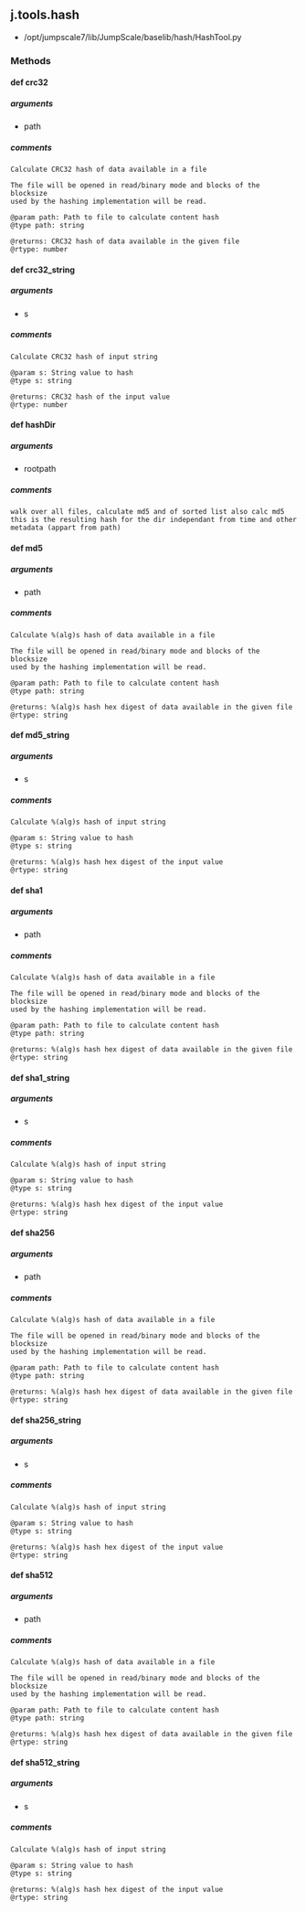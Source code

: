 ## j.tools.hash

- /opt/jumpscale7/lib/JumpScale/baselib/hash/HashTool.py

### Methods

#### def crc32 
##### arguments

- path

##### comments

```
Calculate CRC32 hash of data available in a file

The file will be opened in read/binary mode and blocks of the blocksize
used by the hashing implementation will be read.

@param path: Path to file to calculate content hash
@type path: string

@returns: CRC32 hash of data available in the given file
@rtype: number

```

#### def crc32_string 
##### arguments

- s

##### comments

```
Calculate CRC32 hash of input string

@param s: String value to hash
@type s: string

@returns: CRC32 hash of the input value
@rtype: number

```

#### def hashDir 
##### arguments

- rootpath

##### comments

```
walk over all files, calculate md5 and of sorted list also calc md5 this is the resulting hash for the dir independant from time and other metadata (appart from path)

```

#### def md5 
##### arguments

- path

##### comments

```
Calculate %(alg)s hash of data available in a file

The file will be opened in read/binary mode and blocks of the blocksize
used by the hashing implementation will be read.

@param path: Path to file to calculate content hash
@type path: string

@returns: %(alg)s hash hex digest of data available in the given file
@rtype: string

```

#### def md5_string 
##### arguments

- s

##### comments

```
Calculate %(alg)s hash of input string

@param s: String value to hash
@type s: string

@returns: %(alg)s hash hex digest of the input value
@rtype: string

```

#### def sha1 
##### arguments

- path

##### comments

```
Calculate %(alg)s hash of data available in a file

The file will be opened in read/binary mode and blocks of the blocksize
used by the hashing implementation will be read.

@param path: Path to file to calculate content hash
@type path: string

@returns: %(alg)s hash hex digest of data available in the given file
@rtype: string

```

#### def sha1_string 
##### arguments

- s

##### comments

```
Calculate %(alg)s hash of input string

@param s: String value to hash
@type s: string

@returns: %(alg)s hash hex digest of the input value
@rtype: string

```

#### def sha256 
##### arguments

- path

##### comments

```
Calculate %(alg)s hash of data available in a file

The file will be opened in read/binary mode and blocks of the blocksize
used by the hashing implementation will be read.

@param path: Path to file to calculate content hash
@type path: string

@returns: %(alg)s hash hex digest of data available in the given file
@rtype: string

```

#### def sha256_string 
##### arguments

- s

##### comments

```
Calculate %(alg)s hash of input string

@param s: String value to hash
@type s: string

@returns: %(alg)s hash hex digest of the input value
@rtype: string

```

#### def sha512 
##### arguments

- path

##### comments

```
Calculate %(alg)s hash of data available in a file

The file will be opened in read/binary mode and blocks of the blocksize
used by the hashing implementation will be read.

@param path: Path to file to calculate content hash
@type path: string

@returns: %(alg)s hash hex digest of data available in the given file
@rtype: string

```

#### def sha512_string 
##### arguments

- s

##### comments

```
Calculate %(alg)s hash of input string

@param s: String value to hash
@type s: string

@returns: %(alg)s hash hex digest of the input value
@rtype: string

```

